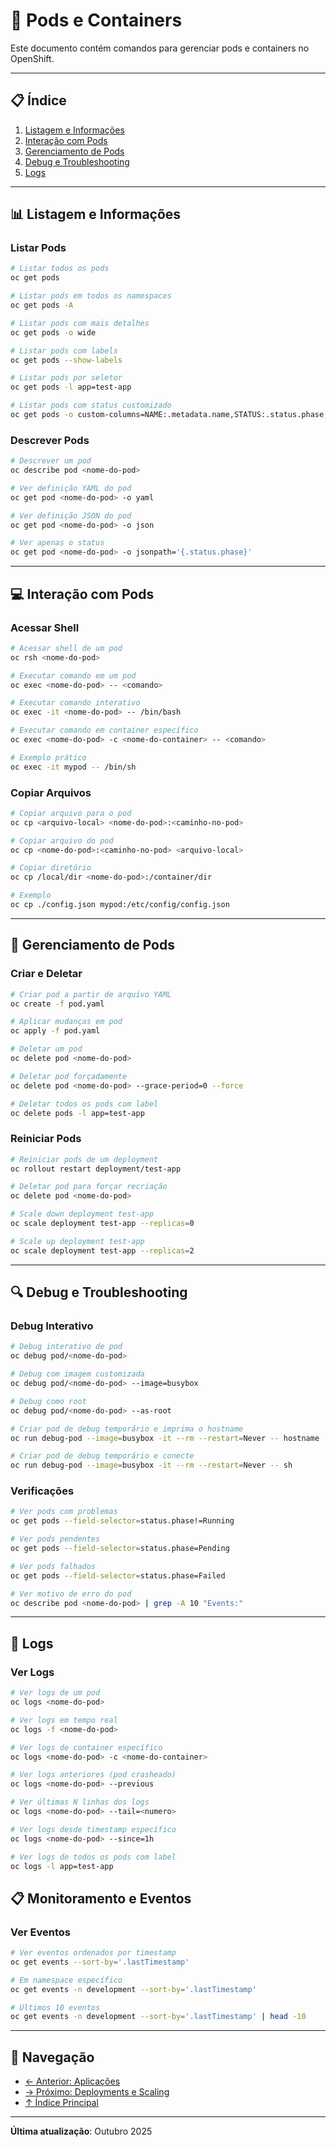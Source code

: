 # 🐳 Pods e Containers

Este documento contém comandos para gerenciar pods e containers no OpenShift.

---

## 📋 Índice

1. [Listagem e Informações](#listagem-e-informações)
2. [Interação com Pods](#interação-com-pods)
3. [Gerenciamento de Pods](#gerenciamento-de-pods)
4. [Debug e Troubleshooting](#debug-e-troubleshooting)
5. [Logs](#logs)

---

## 📊 Listagem e Informações

### Listar Pods
```bash
# Listar todos os pods
oc get pods
```

```bash
# Listar pods em todos os namespaces
oc get pods -A
```

```bash
# Listar pods com mais detalhes
oc get pods -o wide
```

```bash
# Listar pods com labels
oc get pods --show-labels
```

```bash
# Listar pods por seletor
oc get pods -l app=test-app
```

```bash
# Listar pods com status customizado
oc get pods -o custom-columns=NAME:.metadata.name,STATUS:.status.phase,IP:.status.podIP
```

### Descrever Pods
```bash ignore-test
# Descrever um pod
oc describe pod <nome-do-pod>
```

```bash ignore-test
# Ver definição YAML do pod
oc get pod <nome-do-pod> -o yaml
```

```bash ignore-test
# Ver definição JSON do pod
oc get pod <nome-do-pod> -o json
```

```bash ignore-test
# Ver apenas o status
oc get pod <nome-do-pod> -o jsonpath='{.status.phase}'
```

---

## 💻 Interação com Pods

### Acessar Shell
```bash ignore-test
# Acessar shell de um pod
oc rsh <nome-do-pod>
```

```bash ignore-test
# Executar comando em um pod
oc exec <nome-do-pod> -- <comando>
```

```bash ignore-test
# Executar comando interativo
oc exec -it <nome-do-pod> -- /bin/bash
```

```bash ignore-test
# Executar comando em container específico
oc exec <nome-do-pod> -c <nome-do-container> -- <comando>
```

```bash ignore-test
# Exemplo prático
oc exec -it mypod -- /bin/sh
```

### Copiar Arquivos
```bash ignore-test
# Copiar arquivo para o pod
oc cp <arquivo-local> <nome-do-pod>:<caminho-no-pod>
```

```bash
# Copiar arquivo do pod
oc cp <nome-do-pod>:<caminho-no-pod> <arquivo-local>
```

```bash ignore-test
# Copiar diretório
oc cp /local/dir <nome-do-pod>:/container/dir
```

```bash ignore-test
# Exemplo
oc cp ./config.json mypod:/etc/config/config.json
```

---

## 🔧 Gerenciamento de Pods

### Criar e Deletar
```bash ignore-test
# Criar pod a partir de arquivo YAML
oc create -f pod.yaml
```

```bash ignore-test
# Aplicar mudanças em pod
oc apply -f pod.yaml
```

```bash ignore-test
# Deletar um pod
oc delete pod <nome-do-pod>
```

```bash ignore-test
# Deletar pod forçadamente
oc delete pod <nome-do-pod> --grace-period=0 --force
```

```bash
# Deletar todos os pods com label
oc delete pods -l app=test-app
```

### Reiniciar Pods
```bash
# Reiniciar pods de um deployment
oc rollout restart deployment/test-app
```

```bash ignore-test
# Deletar pod para forçar recriação
oc delete pod <nome-do-pod>
```

```bash
# Scale down deployment test-app
oc scale deployment test-app --replicas=0
```
```bash
# Scale up deployment test-app
oc scale deployment test-app --replicas=2
```
---

## 🔍 Debug e Troubleshooting

### Debug Interativo
```bash ignore-test
# Debug interativo de pod
oc debug pod/<nome-do-pod>
```

```bash ignore-test
# Debug com imagem customizada
oc debug pod/<nome-do-pod> --image=busybox
```

```bash ignore-test
# Debug como root
oc debug pod/<nome-do-pod> --as-root
```

```bash
# Criar pod de debug temporário e imprima o hostname
oc run debug-pod --image=busybox -it --rm --restart=Never -- hostname
```

```bash ignore-test
# Criar pod de debug temporário e conecte
oc run debug-pod --image=busybox -it --rm --restart=Never -- sh
```

### Verificações
```bash
# Ver pods com problemas
oc get pods --field-selector=status.phase!=Running
```

```bash
# Ver pods pendentes
oc get pods --field-selector=status.phase=Pending
```

```bash
# Ver pods falhados
oc get pods --field-selector=status.phase=Failed
```

```bash ignore-test
# Ver motivo de erro do pod
oc describe pod <nome-do-pod> | grep -A 10 "Events:"
```

---

## 📝 Logs

### Ver Logs
```bash ignore-test
# Ver logs de um pod
oc logs <nome-do-pod>
```

```bash ignore-test
# Ver logs em tempo real
oc logs -f <nome-do-pod>
```

```bash ignore-test
# Ver logs de container específico
oc logs <nome-do-pod> -c <nome-do-container>
```

```bash ignore-test
# Ver logs anteriores (pod crasheado)
oc logs <nome-do-pod> --previous
```

```bash ignore-test
# Ver últimas N linhas dos logs
oc logs <nome-do-pod> --tail=<numero>
```

```bash ignore-test
# Ver logs desde timestamp específico
oc logs <nome-do-pod> --since=1h
```

```bash
# Ver logs de todos os pods com label
oc logs -l app=test-app
```

## 📋 Monitoramento e Eventos

### Ver Eventos
```bash
# Ver eventos ordenados por timestamp
oc get events --sort-by='.lastTimestamp'
```

```bash
# Em namespace específico
oc get events -n development --sort-by='.lastTimestamp'
```

```bash
# Últimos 10 eventos
oc get events -n development --sort-by='.lastTimestamp' | head -10
```

---

## 📖 Navegação

- [← Anterior: Aplicações](03-aplicacoes.md)
- [→ Próximo: Deployments e Scaling](05-deployments-scaling.md)
- [↑ Índice Principal](README.md)

---

**Última atualização**: Outubro 2025
